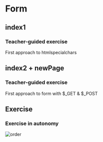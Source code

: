 # Form

## index1

### Teacher-guided exercise

First approach to htmlspecialchars

## index2 + newPage

### Teacher-guided exercise

First approach to form with $_GET & $_POST

## Exercise

### Exercise in autonomy

![order](https://user-images.githubusercontent.com/92722233/165335136-4bbb9135-b728-4c7a-a930-7a86a3301f80.png)
